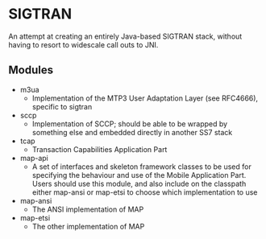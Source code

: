 SIGTRAN
=======
An attempt at creating an entirely Java-based SIGTRAN stack, without having to
resort to widescale call outs to JNI.

Modules
-------
 * m3ua
   - Implementation of the MTP3 User Adaptation Layer (see RFC4666), specific
     to sigtran
 * sccp
   - Implementation of SCCP; should be able to be wrapped by something else
     and embedded directly in another SS7 stack
 * tcap
   - Transaction Capabilities Application Part
 * map-api
   - A set of interfaces and skeleton framework classes to be used for specifying
     the behaviour and use of the Mobile Application Part.  Users should use this
     module, and also include on the classpath either map-ansi or map-etsi to
     choose which implementation to use
 * map-ansi
   - The ANSI implementation of MAP
 * map-etsi
   - The other implementation of MAP
